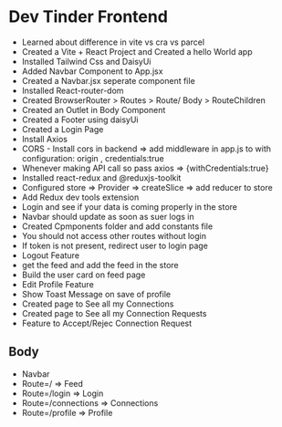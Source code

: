 # Dev Tinder Frontend

- Learned about difference in vite vs cra vs parcel
- Created a Vite + React Project and Created a hello World app
- Installed Tailwind Css and DaisyUi
- Added Navbar Component to App.jsx
- Created a Navbar.jsx seperate component file
- Installed React-router-dom
- Created BrowserRouter > Routes > Route/ Body > RouteChildren
- Created an Outlet in Body Component
- Created a Footer using daisyUi
- Created a Login Page
- Install Axios
- CORS - Install cors in backend => add middleware in app.js to with configuration: origin , credentials:true
- Whenever making API call so pass axios => {withCredentials:true}
- Installed react-redux and @reduxjs-toolkit
- Configured store => Provider => createSlice => add reducer to store
- Add Redux dev tools extension
- Login and see if your data is coming properly in the store
- Navbar should update as soon as suer logs in
- Created Cpmponents folder and add constants file
- You should not access other routes without login
- If token is not present, redirect user to login page
- Logout Feature
- get the feed and add the feed in the store
- Build the user card on feed page 
- Edit Profile Feature
- Show Toast Message on save of profile
- Created page to See all my Connections
- Created page to See all my Connection Requests
- Feature to Accept/Rejec Connection Request

## Body

- Navbar
- Route=/ => Feed
- Route=/login => Login
- Route=/connections => Connections
- Route=/profile => Profile